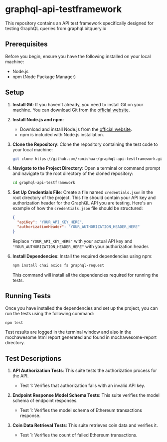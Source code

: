 # graphql-api-testframework
This repository contains an API test framework specifically designed for testing GraphQL queries from graphql.bitquery.io

## Prerequisites

Before you begin, ensure you have the following installed on your local machine:

- Node.js
- npm (Node Package Manager)

## Setup

1. **Install Git**: If you haven't already, you need to install Git on your machine. You can download Git from the [official website](https://git-scm.com/).

2. **Install Node.js and npm**: 
   
   - Download and install Node.js from the [official website](https://nodejs.org/).
   - npm is included with Node.js installation.

3. **Clone the Repository**: Clone the repository containing the test code to your local machine:

    ```bash
    git clone https://github.com/ranishaar/graphql-api-testframework.git
    ```

4. **Navigate to the Project Directory**: Open a terminal or command prompt and navigate to the root directory of the cloned repository:

    ```bash
    cd graphql-api-testframework
    ```

5. **Set Up Credentials File**: Create a file named `credentials.json` in the root directory of the project. This file should contain your API key and authorization header for the GraphQL API you are testing. Here's an example of how the `credentials.json` file should be structured:

    ```json
    {
      "apiKey": "YOUR_API_KEY_HERE",
      "authorizationHeader": "YOUR_AUTHORIZATION_HEADER_HERE"
    }
    ```

    Replace `"YOUR_API_KEY_HERE"` with your actual API key and `"YOUR_AUTHORIZATION_HEADER_HERE"` with your authorization header.

6. **Install Dependencies**: Install the required dependencies using npm:

    ```bash
    npm install chai axios fs graphql-request
    ```

    This command will install all the dependencies required for running the tests.

## Running Tests

Once you have installed the dependencies and set up the project, you can run the tests using the following command:

   ```bash
   npm test
   ```
Test results are logged in the terminal window and also in the mochawesome html report generated and found in mochawesome-report directory.

## Test Descriptions

1. **API Authorization Tests**: This suite tests the authorization process for the API.
   - Test 1: Verifies that authorization fails with an invalid API key.

2. **Endpoint Response Model Schema Tests**: This suite verifies the model schema of endpoint responses.
   - Test 1: Verifies the model schema of Ethereum transactions response.

3. **Coin Data Retrieval Tests**: This suite retrieves coin data and verifies it.
   - Test 1: Verifies the count of failed Ethereum transactions.



